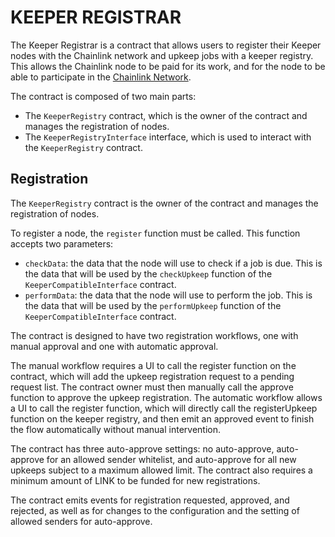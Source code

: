 # KEEPER REGISTRAR

The Keeper Registrar is a contract that allows users to register their Keeper nodes with the Chainlink network and upkeep jobs with a keeper registry. This allows the Chainlink node to be paid for its work, and for the node to be able to participate in the [Chainlink Network](/docs/chainlink-network/).

The contract is composed of two main parts:

- The `KeeperRegistry` contract, which is the owner of the contract and manages the registration of nodes.
- The `KeeperRegistryInterface` interface, which is used to interact with the `KeeperRegistry` contract.

## Registration

The `KeeperRegistry` contract is the owner of the contract and manages the registration of nodes.

To register a node, the `register` function must be called. This function accepts two parameters:

- `checkData`: the data that the node will use to check if a job is due. This is the data that will be used by the `checkUpkeep` function of the `KeeperCompatibleInterface` contract.
- `performData`: the data that the node will use to perform the job. This is the data that will be used by the `performUpkeep` function of the `KeeperCompatibleInterface` contract.

The contract is designed to have two registration workflows, one with manual approval and one with automatic approval.

The manual workflow requires a UI to call the register function on the contract, which will add the upkeep registration request to a pending request list. The contract owner must then manually call the approve function to approve the upkeep registration. The automatic workflow allows a UI to call the register function, which will directly call the registerUpkeep function on the keeper registry, and then emit an approved event to finish the flow automatically without manual intervention.

The contract has three auto-approve settings: no auto-approve, auto-approve for an allowed sender whitelist, and auto-approve for all new upkeeps subject to a maximum allowed limit. The contract also requires a minimum amount of LINK to be funded for new registrations.

The contract emits events for registration requested, approved, and rejected, as well as for changes to the configuration and the setting of allowed senders for auto-approve.